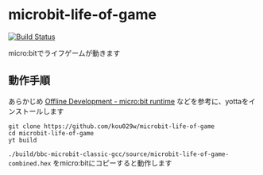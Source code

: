 # microbit-life-of-game

[![Build Status](https://travis-ci.org/kou029w/microbit-life-of-game.svg?branch=master)](https://travis-ci.org/kou029w/microbit-life-of-game)

micro:bitでライフゲームが動きます

## 動作手順

あらかじめ [Offline Development - micro:bit runtime](https://lancaster-university.github.io/microbit-docs/offline-toolchains/) などを参考に、yottaをインストールします

```
git clone https://github.com/kou029w/microbit-life-of-game
cd microbit-life-of-game
yt build
```

`./build/bbc-microbit-classic-gcc/source/microbit-life-of-game-combined.hex` をmicro:bitにコピーすると動作します
